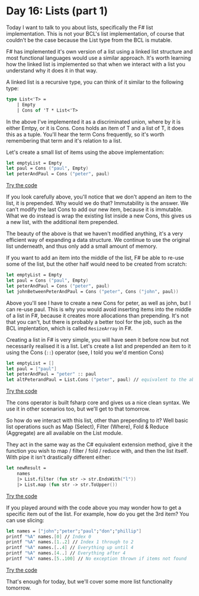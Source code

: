 # Day 16: Lists (part 1)

Today I want to talk to you about lists, specifically the F# list implementation. This is not your BCL's list implementation, of course that couldn't be the case because the List type from the BCL is mutable.

F# has implemented it's own version of a list using a linked list structure and most functional languages would use a similar approach. It's worth learning how the linked list is implemented so that when we interact with a list you understand why it does it in that way.

A linked list is a recursive type, you can think of it similar to the following type:

```fsharp
type List<'T> =
    | Empty
    | Cons of 'T * List<'T>
```

In the above I've implemented it as a discriminated union, where by it is either Emtpy, or it is Cons. Cons holds an item of T and a list of T, it does this as a tuple. You'll hear the term Cons frequently, so it's worth remembering that term and it's relation to a list.

Let's create a small list of items using the above implementation:

```fsharp
let emptyList = Empty
let paul = Cons ("paul", Empty)
let peterAndPaul = Cons ("peter", paul)
```
[Try the code](https://try.fsharp.org/#?code=C4TwDgpgBAMglgZ2AHgOQBUB8UC8BYAKCmKgB8oBRAWzFEJLKgGEB7AOwShYDMoMoAVLEQoMmQoQA2EYFAg1Q8JLkoKQUmVDABDAK6SVrDlAAUAIh36zAGlW0QASg2zIwCACcAgmwAmABT0DHGZ2TnNXDxstQKcCQjB3ODZgXjMAUk8zOTUlYHjE5NSMrMtJfKSUqHTMrRkPb39AoA&html=DwCwLgtgNgfAsAKAAQqaApgQwCb2ag4CdMTJcMABwFp0BHAVwEsA3AXgCIBhAewDsw6AdQAqAT0roOSAMb9BAzoIAeYAPThoAbhkhMAJwDOJNgzAAzagA4OeQhqy5EhAEY9sYu6mBq3HvD6asEA&css=Q)

If you look carefully above, you'll notice that we don't append an item to the list, it is prepended. Why would we do that? Immutability is the answer. We can't modify the last Cons to add our new item, because it is immutable. What we do instead is wrap the existing list inside a new Cons, this gives us a new list, with the additional item prepended.

The beauty of the above is that we haven't modified anything, it's a very efficient way of expanding a data structure. We continue to use the original list underneath, and thus only add a small amount of memory.

If you want to add an item into the middle of the list, F# be able to re-use some of the list, but the other half would need to be created from scratch:

```fsharp
let emptyList = Empty
let paul = Cons ("paul", Empty)
let peterAndPaul = Cons ("peter", paul)
let johnBetweenPeterAndPaul = Cons ("peter", Cons ("john", paul))
```

Above you'll see I have to create a new Cons for peter, as well as john, but I can re-use paul. This is why you would avoid inserting items into the middle of a list in F#, because it creates more allocations than prepending. It's not that you can't, but there is probably a better tool for the job, such as the BCL implentation, which is called `ResizeArray` in F#.

Creating a list in F# is very simple, you will have seen it before now but not necessarily realised it is a list. Let's create a list and prepended an item to it using the Cons (```::```) operator (see, I told you we'd mention Cons)

```fsharp
let emptyList = []
let paul = ["paul"]
let peterAndPaul = "peter" :: paul
let altPeterandPaul = List.Cons ("peter", paul) // equivalent to the above
```
[Try the code](https://try.fsharp.org/#?code=LAKANgpgLgBBC2AHKBPAMgSwM6wLwwG0BdUSWRAQwFcwZ8CAiSmhk8aGRaCAJwEEAdgBMACtVr4m3HgxgAuOZ3GkOFMFBHSKwsTToxMOAHQBhAPYCsMABRSovBgBolNAJQwA9B7gBHKhgA3NQgBWCgzGCgACwgYCgAjMwCIUFBEHgxQgDMYBgBSPllmMDSM7NyCoulBUWUQdMyoHPzCuPVNex5tWpogA&html=DwCwLgtgNgfAsAKAAQqaApgQwCb2ag4CdMTJcMABwFp0BHAVwEsA3AXgCIBhAewDsw6AdQAqAT0roOSAMb9BAzoIAeYAPThoAbhkhMAJwDOJNgzAAzagA4OeQhqy5EhAEY9sYu6mBq3HvD6asEA&css=Q)

The cons operator is built fsharp core and gives us a nice clean syntax. We use it in other scenarios too, but we'll get to that tomorrow.

So how do we interact with this list, other than prepending to it? Well basic list operations such as Map (Select), Filter (Where), Fold & Reduce (Aggregate) are all available on the List module.

They act in the same way as the C# equivalent extension method, give it the function you wish to map / filter / fold / reduce with, and then the list itself. With pipe it isn't drastically different either:

```fsharp
let newResult =
    names
    |> List.filter (fun str -> str.EndsWith("l"))
    |> List.map (fun str -> str.ToUpper())
```
[Try the code](https://try.fsharp.org/#?code=LAKANgpgLgBAdgQwLYQM4wLwwNowEQAO0EATnjANz4EICuY5AuqKJLHBAO4BKa9sGUDGHxkaISIA+APhgAZAJaooAOgBmCsFFIwAFGtpwYykjAC0skyoCicACaoA6gqgALXXgYBKLxOEz5JVUkBAI9AyMTc0soEhUAFQB7AFUCIhJdHxYQAhIFOCg1fABSAEFyDh4+LSA&html=DwCwLgtgNgfAsAKAAQqaApgQwCb2ag4CdMTJcMABwFp0BHAVwEsA3AXgCIBhAewDsw6AdQAqAT0roOSAMb9BAzoIAeYAPThoAbhkhMAJwDOJNgzAAzagA4OeQhqy5EhAEY9sYu6mBq3HvD6asEA&css=Q)

If you played around with the code above you may wonder how to get a specific item out of the list. For example, how do you get the 3rd item? You can use slicing:

```fsharp
let names = ["john";"peter";"paul";"don";"phillip"]
printf "%A" names.[0] // Index 0
printf "%A" names.[1..2] // Index 1 through to 2
printf "%A" names.[..4] // Everything up until 4
printf "%A" names.[4..] // Everything after 4
printf "%A" names.[5..100] // No exception thrown if items not found
```
[Try the code](https://try.fsharp.org/#?code=LAKANgpgLgBAdgQwLYQM4wLwwNoCIBWA9gBZy4DcuADtBAE4XUICuYjAJoWZVcQJZgwfKrgC6oKnT5woAMxi4ApAEFc8ZGgB02AAyiYAegMwAknHYQAHjB0SpM+UtXqUqbQEZNmgEz6jp8ysYdxgoYjpCZgBzYlDCGG8YO2k5BRU1RFdtLwAWP2MAUQA3egBPMOkomGYqapkBGBzkhzTnTK1sHK98mGKyirgqhFkoekbm1KcMjTdsAFYvdx09Q2MAOXirAGMIKig+LlDwwgB3OBg+eT5RpHQ4QlhZSPMgA&html=DwCwLgtgNgfAsAKAAQqaApgQwCb2ag4CdMTJcMABwFp0BHAVwEsA3AXgCIBhAewDsw6AdQAqAT0roOSAMb9BAzoIAeYAPThoAbhkhMAJwDOJNgzAAzagA4OeQhqy5EhAEY9sYu6mBq3HvD6asEA&css=Q)

That's enough for today, but we'll cover some more list functionality tomorrow.